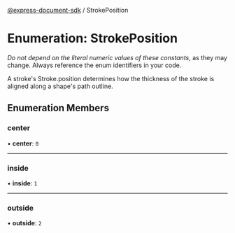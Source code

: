 [@express-document-sdk](../overview.md) / StrokePosition
# Enumeration: StrokePosition

<InlineAlert slots="text" variant="warning"/>

*Do not depend on the literal numeric values of these constants*, as they may change. Always reference the enum identifiers in your code.

A stroke's Stroke.position determines how the thickness of the stroke is aligned along a shape's path outline.

## Enumeration Members

### center

• **center**: `0`

---

### inside

• **inside**: `1`

---

### outside

• **outside**: `2`
